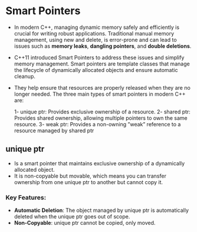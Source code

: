 # Smart Pointers

 - In modern C++, managing dynamic memory safely and efficiently is crucial for writing robust
   applications. Traditional manual memory management, using new and delete, is error-prone and
   can lead to issues such as **memory leaks**, **dangling pointers**, and **double deletions**.

 - C++11 introduced Smart Pointers to address these issues and simplify memory management. Smart
   pointers are template classes that manage the lifecycle of dynamically allocated objects and
   ensure automatic cleanup.

 - They help ensure that resources are properly released when they are no longer
   needed. The three main types of smart pointers in modern C++ are:
    
    1- unique ptr: Provides exclusive ownership of a resource.
    2- shared ptr: Provides shared ownership, allowing multiple pointers to own the same resource.
    3- weak ptr: Provides a non-owning ”weak” reference to a resource managed by shared ptr

## unique ptr
- Is a smart pointer that maintains exclusive ownership of a dynamically allocated object.
- It is non-copyable but movable, which means you can transfer ownership from one
      unique ptr to another but cannot copy it.
      
### Key Features:
- **Automatic Deletion**: The object managed by unique ptr is automatically deleted when the
    unique ptr goes out of scope.
- **Non-Copyable**: unique ptr cannot be copied, only moved.


